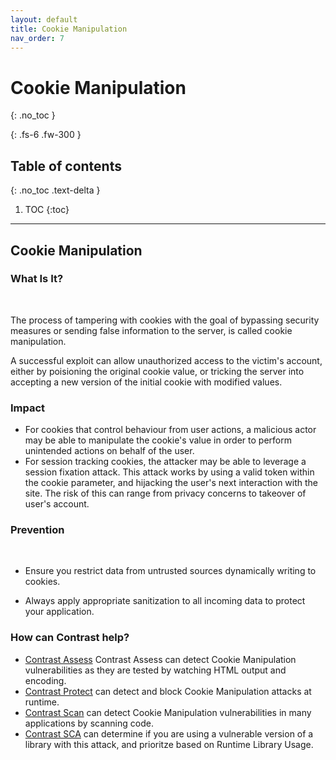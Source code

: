 ```yaml
---
layout: default
title: Cookie Manipulation
nav_order: 7
---
```


# Cookie Manipulation
{: .no_toc }

{: .fs-6 .fw-300 }

## Table of contents
{: .no_toc .text-delta }

1. TOC
{:toc}

---

## Cookie Manipulation

### What Is It? 
<br/>

The process of tampering with cookies with the goal of bypassing security measures or sending false information to the server, is called cookie manipulation.

A successful exploit can allow unauthorized access to the victim's account, either by poisioning the original cookie value, or tricking the server into accepting a new version of the initial cookie with modified values.


### Impact

- For cookies that control behaviour from user actions, a malicious actor may be able to manipulate the cookie's value in order to perform unintended actions on behalf of the user.
- For session tracking cookies, the attacker may be able to leverage a session fixation attack. 
This attack works by using a valid token within the cookie parameter, and hijacking the user's next interaction with the site. The risk of this can range from privacy concerns to takeover of user's account.



### Prevention  
<br/>

- Ensure you restrict data from untrusted sources dynamically writing to cookies.

- Always apply appropriate sanitization to all incoming data to protect your application.



### How can Contrast help?

- [Contrast Assess](https://www.contrastsecurity.com/contrast-assess) Contrast Assess can detect Cookie Manipulation vulnerabilities as they are tested by watching HTML output and encoding.
- [Contrast Protect](https://www.contrastsecurity.com/contrast-protect) can detect and block Cookie Manipulation attacks at runtime. 
- [Contrast Scan](https://www.contrastsecurity.com/contrast-scan) can detect Cookie Manipulation vulnerabilities in many applications by scanning code.
- [Contrast SCA](https://www.contrastsecurity.com/contrast-sca) can determine if you are using a vulnerable version of a library with this attack, and prioritze based on Runtime Library Usage.
